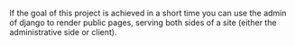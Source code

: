 If the goal of this project is achieved in a short time you can use the admin of django to render public pages, 
serving both sides of a site (either the administrative side or client).
